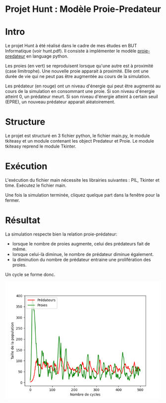 # Projet Hunt : Modèle Proie-Predateur

# Intro

Le projet Hunt à été réalisé dans le cadre de mes études en BUT Informatique (voir hunt.pdf).
Il consiste à implémenter le modèle [proie-predateur](https://fr.m.wikipedia.org/wiki/%C3%89quations_de_pr%C3%A9dation_de_Lotka-Volterra)
en language python.

Les proies (en vert) se reproduisent lorsque qu'une autre est à proximité (case limitrophe). Une nouvelle proie apparait à proximité.
Elle ont une durée de vie qui ne peut pas être augmentée au cours de la simulation.

Les prédateur (en rouge) ont un niveau d'énergie qui peut être augmenté au cours de la simulation en consommant une proie.
Si son niveau d'énergie atteint 0, un prédateur meurt.
Si son niveau d'énergie atteint à certain seuil (EPRE), un nouveau prédateur apparait aléatoirement.

# Structure

Le projet est structuré en 3 fichier python, le fichier main.py, le module tkiteasy et un module contenant les
object Predateur et Proie.
Le module tkiteasy reprend le module Tkinter.

# Exécution

L'exécution du fichier main nécessite les librairies suivantes : PIL, Tkinter et time.
Exécutez le fichier main.

Une fois la simulation terminée, cliquez quelque part dans la fenêtre pour la fermer. 

# Résultat

La simulation respecte bien la relation proie-prédateur:
- lorsque le nombre de proies augmente, celui des prédateurs fait de même.
- lorsque celui-là diminue, le nombre de prédateur diminue également.
- la diminution du nombre de prédateur entraine une prolifération des proies.

Un cycle se forme donc.

![Evolution des population en fonction du nombre de cycle](Figure_1.png)
